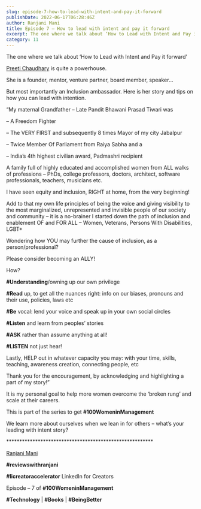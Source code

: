 ```yaml
---
slug: episode-7-how-to-lead-with-intent-and-pay-it-forward
publishDate: 2022-06-17T06:28:46Z
author: Ranjani Mani
title: Episode 7 – How to lead with intent and pay it forward 
excerpt: The one where we talk about ‘How to Lead with Intent and Pay it forward’ Preeti Chaudhary is quite a powerhouse. She is a founder, mentor, venture partner, board member, speaker ... 
category: 11
---
```


The one where we talk about ‘How to Lead with Intent and Pay it forward’

[Preeti Chaudhary](https://www.linkedin.com/feed/#) is quite a powerhouse.

She is a founder, mentor, venture partner, board member, speaker…

But most importantly an Inclusion ambassador. Here is her story and tips on how you can lead with intention.

“My maternal Grandfather – Late Pandit Bhawani Prasad Tiwari was

– A Freedom Fighter

– The VERY FIRST and subsequently 8 times Mayor of my city Jabalpur

– Twice Member Of Parliament from Raiya Sabha and a

– India’s 4th highest civilian award, Padmashri recipient

A family full of highly educated and accomplished women from ALL walks of professions – PhDs, college professors, doctors, architect, software professionals, teachers, musicians etc.

I have seen equity and inclusion, RIGHT at home, from the very beginning!

Add to that my own life principles of being the voice and giving visibility to the most marginalized, unrepresented and invisible people of our society and community – it is a no-brainer I started down the path of inclusion and enablement OF and FOR ALL – Women, Veterans, Persons With Disabilities, LGBT+

Wondering how YOU may further the cause of inclusion, as a person/professional?

Please consider becoming an ALLY!

How?

**#Understanding**/owning up our own privilege

**#Read** up, to get all the nuances right: info on our biases, pronouns and their use, policies, laws etc

**#Be** vocal: lend your voice and speak up in your own social circles

**#Listen** and learn from peoples’ stories

**#ASK** rather than assume anything at all!

**#LISTEN** not just hear!

Lastly, HELP out in whatever capacity you may: with your time, skills, teaching, awareness creation, connecting people, etc

Thank you for the encouragement, by acknowledging and highlighting a part of my story!”

It is my personal goal to help more women overcome the ‘broken rung’ and scale at their careers.

This is part of the series to get **#100WomeninManagement** 

We learn more about ourselves when we lean in for others – what’s your leading with intent story?

\*\*\*\*\*\*\*\*\*\*\*\*\*\*\*\*\*\*\*\*\*\*\*\*\*\*\*\*\*\*\*\*\*\*\*\*\*\*\*\*\*\*\*\*\*\*\*\*\*\*\*\*\*\*\*\*

[Ranjani Mani](https://www.linkedin.com/feed/#)

**#reviewswithranjani**

**#licreatoraccelerator** LinkedIn for Creators

Episode – 7 of **#100WomeninManagement**

**#Technology** | **#Books** | **#BeingBetter**